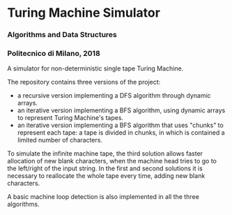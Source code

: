 # Turing Machine Simulator

### Algorithms and Data Structures  
### Politecnico di Milano, 2018

A simulator for non-deterministic single tape Turing Machine.
  
The repository contains three versions of the project:
- a recursive version implementing a DFS algorithm through dynamic arrays.
- an iterative version implementing a BFS algorithm, using dynamic arrays to represent Turing Machine's tapes.
- an iterative version implementing a BFS algorithm that uses "chunks" to represent each tape: a tape is divided in chunks, in which is contained a limited number of characters.  

To simulate the infinite machine tape, the third solution allows faster allocation of new blank characters, when the machine head tries to go to the left/right of the input string. In the first and second solutions it is necessary to reallocate the whole tape every time, adding new blank characters.
  
A basic machine loop detection is also implemented in all the three algorithms.  
